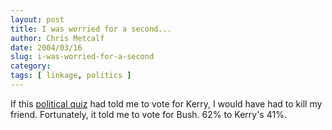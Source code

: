 ```yaml
---
layout: post
title: I was worried for a second...
author: Chris Metcalf
date: 2004/03/16
slug: i-was-worried-for-a-second
category: 
tags: [ linkage, politics ]
---
```


If this <a href="http://www.presidentmatch.com/Guide.jsp2">political quiz</a> had told me to vote for Kerry, I would have had to kill my friend.
Fortunately, it told me to vote for Bush. 62% to Kerry's 41%.
